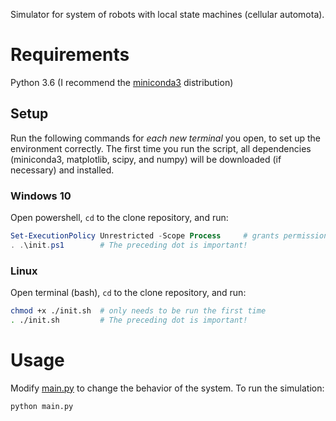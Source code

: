 Simulator for system of robots with local state machines (cellular automota). 

# Requirements
Python 3.6 (I recommend the [miniconda3](https://docs.conda.io/en/latest/miniconda.html) distribution)

## Setup
Run the following commands for *each new terminal* you open, to set up the environment correctly. 
The first time you run the script, all dependencies (miniconda3, matplotlib, scipy, and numpy) will be downloaded (if necessary) and installed.

### Windows 10
Open powershell, ```cd``` to the clone repository, and run:
```ps1
Set-ExecutionPolicy Unrestricted -Scope Process     # grants permission to run the script
. .\init.ps1        # The preceding dot is important!
```

### Linux
Open terminal (bash), ```cd``` to the clone repository, and run:
```bash
chmod +x ./init.sh  # only needs to be run the first time
. ./init.sh         # The preceding dot is important!
```

# Usage 
Modify [main.py](./main.py) to change the behavior of the system. 
To run the simulation:
```bash
python main.py
```